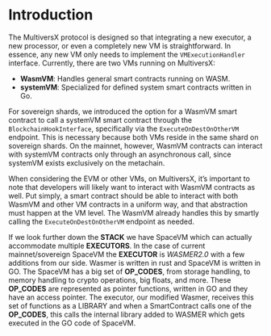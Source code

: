# Introduction

The MultiversX protocol is designed so that integrating a new executor, a new processor, or even a completely new VM is straightforward. In essence, any new VM only needs to implement the `VMExecutionHandler` interface. Currently, there are two VMs running on MultiversX:

- **WasmVM**: Handles general smart contracts running on WASM.
- **systemVM**: Specialized for defined system smart contracts written in Go.

For sovereign shards, we introduced the option for a WasmVM smart contract to call a systemVM smart contract through the `BlockchainHookInterface`, specifically via the `ExecuteOnDestOnOtherVM` endpoint. This is necessary because both VMs reside in the same shard on sovereign shards. On the mainnet, however, WasmVM contracts can interact with systemVM contracts only through an asynchronous call, since systemVM exists exclusively on the metachain.

When considering the EVM or other VMs, on MultiversX, it’s important to note that developers will likely want to interact with WasmVM contracts as well. Put simply, a smart contract should be able to interact with both WasmVM and other VM contracts in a uniform way, and that abstraction must happen at the VM level. The WasmVM already handles this by smartly calling the `ExecuteOnDestOnOtherVM` endpoint as needed.

If we look further down the **STACK** we have SpaceVM which can actually accommodate multiple **EXECUTORS**. In the case of current mainnet/sovereign SpaceVM the **EXECUTOR** is *WASMER2.0* with a few additions from our side. Wasmer is written in rust and SpaceVM is written in GO. The SpaceVM has a big set of **OP_CODES**, from storage handling, to memory handling to crypto operations, big floats, and more. These **OP_CODES** are represented as pointer functions, written in GO and they have an access pointer. The executor, our modified Wasmer, receives this set of functions as a LIBRARY and when a SmartContract calls one of the **OP_CODES**, this calls the internal library added to WASMER which gets executed in the GO code of SpaceVM.
